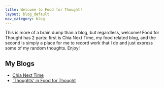 ```yaml
---
title: Welcome to Food for Thought!
layout: blog_default
nav_category: blog
---
```


This is more of a brain dump than a blog, but regardless, welcome! Food for Thought has 2 parts: first is Chia Next Time, my food related blog, and the second is simply a place for me to record work that I do and just express some of my random thoughts. Enjoy!

## My Blogs

<ul class="list_posts">
    <li class="list_box">
        <a href = "food_in_food_for_thought/index.html" id="post_link">
                <div class="list_item_title">
                    <div class="title_text">Chia Next Time</div>
                </div>
        </a>
    </li>
    <li class="list_box">
        <a href = "thoughts_in_food_for_thought/index.html" id="post_link">
                <div class="list_item_title">
                    <div class="title_text">'Thoughts' in Food for Thought</div>
                </div>
        </a>
    </li>
    <!-- <li class="list_box">
        <a href = "field_museum_blog/index.html" id="post_link">
                <div class="list_item_title">
                    <div class="title_text">Field Museum Blog</div>
                </div>
        </a>
    </li> -->
</ul>
